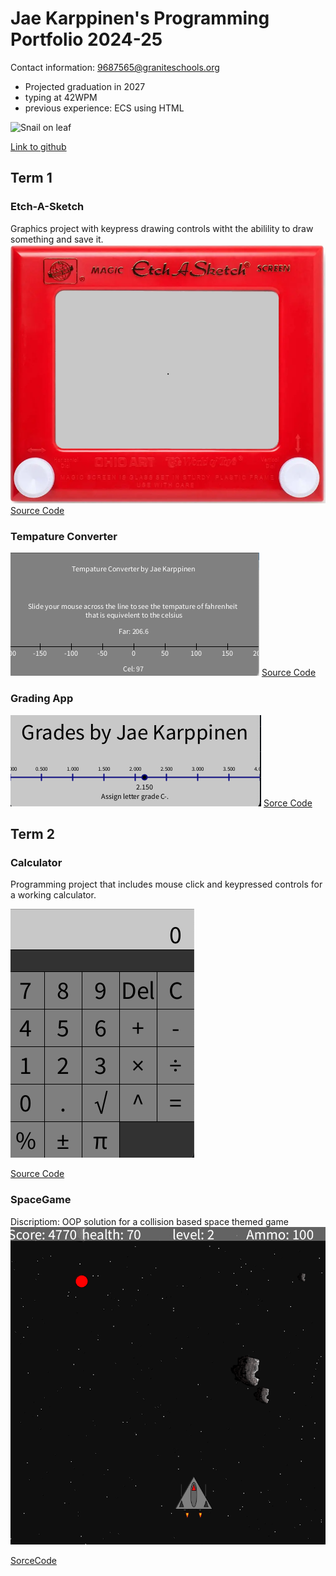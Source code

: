 # Jae Karppinen's Programming Portfolio 2024-25
Contact information:
<a href="9687565@graniteschools.org">9687565@graniteschools.org</a>
* Projected graduation in 2027
* typing at 42WPM
* previous experience: ECS using HTML

![Snail on leaf](https://cdn.hswstatic.com/gif/snail-shell.jpg)

[Link to github](https://github.com/) 
  
## Term 1
### Etch-A-Sketch
Graphics project with keypress drawing controls witht the abilility to draw something and save it.
![Running App](https://github.com/Jae-Byrd/programmingportfolio/blob/main/images/SketchEtchA.png?raw=true)
[Source Code](https://github.com/Jae-Byrd/programmingportfolio/blob/main/src/term1/EtchASketch/EtchASketch.pde)
### Tempature Converter
![RunningApp](https://github.com/Jae-Byrd/programmingportfolio/blob/main/images/Screenshot%202024-11-25%20at%2011.56.46%20AM.png)
[Source Code](https://github.com/Jae-Byrd/programmingportfolio/blob/main/src/term1/TempConverter/TempConverter.pde)
### Grading App
![Running App](https://github.com/Jae-Byrd/programmingportfolio/blob/main/images/Screenshot%202024-11-25%20at%2011.56.14%20AM.png)
[Sorce Code](https://github.com/Jae-Byrd/programmingportfolio/blob/main/src/term1/gradingApp/gradingApp.pde)
## Term 2
### Calculator
Programming project that includes mouse click and keypressed controls for a working calculator.

![Running App](https://github.com/Jae-Byrd/programmingportfolio/blob/main/images/calcul.png?raw=true)

[Source Code](https://github.com/Jae-Byrd/programmingportfolio/blob/main/src/term2/Calculator/Calculator.pde)
### SpaceGame
Discriptiom: OOP solution for a collision based space themed game
![Gameplay](https://github.com/Jae-Byrd/programmingportfolio/blob/main/images/Screenshot%202024-11-25%20at%2011.39.12%20AM.png)

[SorceCode](https://github.com/Jae-Byrd/programmingportfolio/tree/main/src/term2/SpaceGame)
